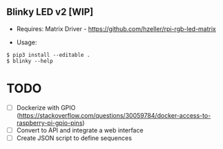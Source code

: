 ## Blinky LED v2 [WIP]

* Requires:
Matrix Driver - https://github.com/hzeller/rpi-rgb-led-matrix

* Usage:
```
$ pip3 install --editable .
$ blinky --help
```
# TODO

- [ ] Dockerize with GPIO (https://stackoverflow.com/questions/30059784/docker-access-to-raspberry-pi-gpio-pins)
- [ ] Convert to API and integrate a web interface
- [ ] Create JSON script to define sequences
